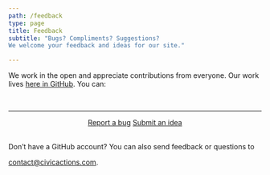 ```yaml
---
path: /feedback
type: page
title: Feedback
subtitle: "Bugs? Compliments? Suggestions?
We welcome your feedback and ideas for our site."

---
```


We work in the open and appreciate contributions from everyone. Our work lives [here in GitHub](https://github.com/CivicActions/civicactions.com). You can:

<br />
<hr>
<p align="center">
    <a class="link-button--secondary" href="https://github.com/CivicActions/civicactions.com/issues/new?assignees=&labels=&template=report-a-bug.md&title=%5BBUG%5D%3A+title" class="external-link">Report a bug</a>
    <a class="link-button" href="https://github.com/CivicActions/civicactions.com/issues/new?assignees=&labels=&template=submit-an-idea.md&title=%5BFEEDBACK%5D%3Atitle" class="external-link">Submit an idea</a>
</p>
<br />
Don’t have a GitHub account? You can also send feedback or questions to

[contact@civicactions.com](contact@civicactions.com).
